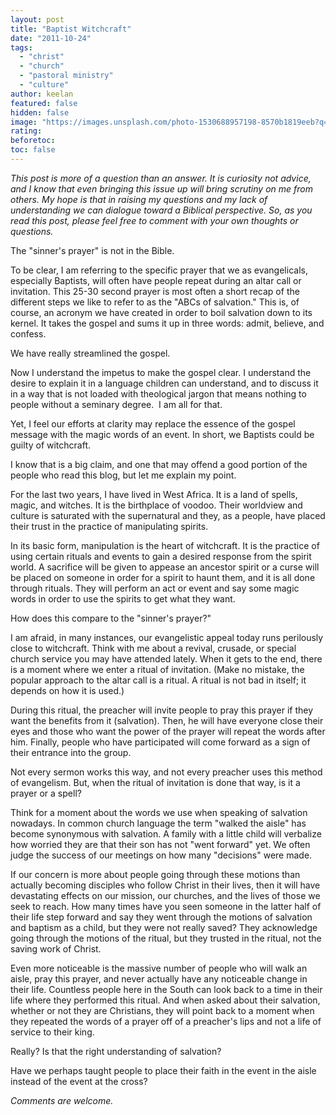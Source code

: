 ```yaml
---
layout: post
title: "Baptist Witchcraft"
date: "2011-10-24"
tags: 
  - "christ"
  - "church"
  - "pastoral ministry"
  - "culture"
author: keelan
featured: false
hidden: false
image: "https://images.unsplash.com/photo-1530688957198-8570b1819eeb?q=80&w=2114&auto=format&fit=crop&ixlib=rb-4.0.3&ixid=M3wxMjA3fDB8MHxwaG90by1wYWdlfHx8fGVufDB8fHx8fA%3D%3D"
rating:
beforetoc:
toc: false
---
```


_This post is more of a question than an answer. It is curiosity not advice, and I know that even bringing this issue up will bring scrutiny on me from others. My hope is that in raising my questions and my lack of understanding we can dialogue toward a Biblical perspective. So, as you read this post, please feel free to comment with your own thoughts or questions._ 

The "sinner's prayer" is not in the Bible.

To be clear, I am referring to the specific prayer that we as evangelicals, especially Baptists, will often have people repeat during an altar call or invitation. This 25-30 second prayer is most often a short recap of the different steps we like to refer to as the "ABCs of salvation." This is, of course, an acronym we have created in order to boil salvation down to its kernel. It takes the gospel and sums it up in three words: admit, believe, and confess.

We have really streamlined the gospel.

Now I understand the impetus to make the gospel clear. I understand the desire to explain it in a language children can understand, and to discuss it in a way that is not loaded with theological jargon that means nothing to people without a seminary degree.  I am all for that.

Yet, I feel our efforts at clarity may replace the essence of the gospel message with the magic words of an event. In short, we Baptists could be guilty of witchcraft.

I know that is a big claim, and one that may offend a good portion of the people who read this blog, but let me explain my point. 

For the last two years, I have lived in West Africa. It is a land of spells, magic, and witches. It is the birthplace of voodoo. Their worldview and culture is saturated with the supernatural and they, as a people, have placed their trust in the practice of manipulating spirits. 

In its basic form, manipulation is the heart of witchcraft. It is the practice of using certain rituals and events to gain a desired response from the spirit world. A sacrifice will be given to appease an ancestor spirit or a curse will be placed on someone in order for a spirit to haunt them, and it is all done through rituals. They will perform an act or event and say some magic words in order to use the spirits to get what they want.

How does this compare to the "sinner's prayer?"

I am afraid, in many instances, our evangelistic appeal today runs perilously close to witchcraft. Think with me about a revival, crusade, or special church service you may have attended lately. When it gets to the end, there is a moment where we enter a ritual of invitation. (Make no mistake, the popular approach to the altar call is a ritual. A ritual is not bad in itself; it depends on how it is used.)

During this ritual, the preacher will invite people to pray this prayer if they want the benefits from it (salvation). Then, he will have everyone close their eyes and those who want the power of the prayer will repeat the words after him. Finally, people who have participated will come forward as a sign of their entrance into the group.

Not every sermon works this way, and not every preacher uses this method of evangelism. But, when the ritual of invitation is done that way, is it a prayer or a spell?

Think for a moment about the words we use when speaking of salvation nowadays. In common church language the term "walked the aisle" has become synonymous with salvation. A family with a little child will verbalize how worried they are that their son has not "went forward" yet. We often judge the success of our meetings on how many "decisions" were made.

If our concern is more about people going through these motions than actually becoming disciples who follow Christ in their lives, then it will have devastating effects on our mission, our churches, and the lives of those we seek to reach. How many times have you seen someone in the latter half of their life step forward and say they went through the motions of salvation and baptism as a child, but they were not really saved? They acknowledge going through the motions of the ritual, but they trusted in the ritual, not the saving work of Christ. 

Even more noticeable is the massive number of people who will walk an aisle, pray this prayer, and never actually have any noticeable change in their life. Countless people here in the South can look back to a time in their life where they performed this ritual. And when asked about their salvation, whether or not they are Christians, they will point back to a moment when they repeated the words of a prayer off of a preacher's lips and not a life of service to their king.

Really? Is that the right understanding of salvation?

Have we perhaps taught people to place their faith in the event in the aisle instead of the event at the cross?

_Comments are welcome._

